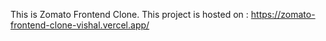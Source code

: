This is Zomato Frontend Clone.
This project is hosted on : https://zomato-frontend-clone-vishal.vercel.app/
